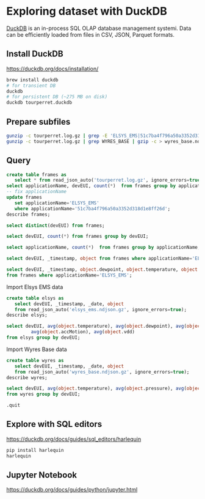 # Exploring dataset with DuckDB

[DuckDB](https://duckdb.org/) is an in-process SQL OLAP database management systemi. Data can be efficiently loaded from files in CSV, JSON, Parquet formats.

## Install DuckDB

https://duckdb.org/docs/installation/

```bash
brew install duckdb
# for transient DB
duckdb
# for persistent DB (~275 MB on disk)
duckdb tourperret.duckdb
```

## Prepare subfiles

```bash
gunzip -c tourperret.log.gz | grep -E 'ELSYS_EMS|51c7ba4f796a50a3352d318d1e8ff26d' |  gzip -c > elsys_ems.ndjson.gz
gunzip -c tourperret.log.gz | grep WYRES_BASE | gzip -c > wyres_base.ndjson.gz
```
## Query

```sql
create table frames as
   select * from read_json_auto('tourperret.log.gz', ignore_errors=true);
select applicationName, devEUI, count(*)  from frames group by applicationName, devEUI;
-- fix applicationName
update frames
   set applicationName='ELSYS_EMS'
   where applicationName='51c7ba4f796a50a3352d318d1e8ff26d';
describe frames;

select distinct(devEUI) from frames;

select devEUI, count(*) from frames group by devEUI;

select applicationName, count(*)  from frames group by applicationName;

select devEUI, _timestamp, object from frames where applicationName='ELSYS_EMS';

select devEUI, _timestamp, object.dewpoint, object.temperature, object.humidity
from frames where applicationName='ELSYS_EMS';
```

Import Elsys EMS data
```sql
create table elsys as
   select devEUI, _timestamp, _date, object
   from read_json_auto('elsys_ems.ndjson.gz', ignore_errors=true);
describe elsys;

select devEUI, avg(object.temperature), avg(object.dewpoint), avg(object.humidity),
         avg(object.accMotion), avg(object.vdd)
from elsys group by devEUI;
```

Import Wyres Base data
```sql
create table wyres as
   select devEUI, _timestamp, _date, object
   from read_json_auto('wyres_base.ndjson.gz', ignore_errors=true);
describe wyres;

select devEUI, avg(object.temperature), avg(object.pressure), avg(object.light)
from wyres group by devEUI;
```

```sql
.quit
```


## Explore with SQL editors

https://duckdb.org/docs/guides/sql_editors/harlequin

```bash
pip install harlequin
harlequin
```

## Jupyter Notebook

https://duckdb.org/docs/guides/python/jupyter.html
